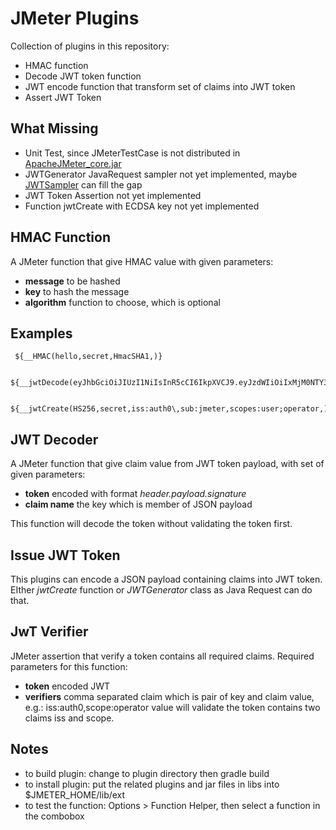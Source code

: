 # JMeter Plugins

Collection of plugins in this repository:

 - HMAC function
 - Decode JWT token function
 - JWT encode function that transform set of claims into JWT token
 - Assert JWT Token

## What Missing

 - Unit Test, since JMeterTestCase is not distributed in [ApacheJMeter_core.jar](https://search.maven.org/artifact/org.apache.jmeter/ApacheJMeter_core/5.0/jar)
 - JWTGenerator JavaRequest sampler not yet implemented, maybe [JWTSampler](https://github.com/rollno748/JWTSampler) can fill the gap
 - JWT Token Assertion not yet implemented
 - Function jwtCreate with ECDSA key not yet implemented

## HMAC Function

A JMeter function that give HMAC value with given parameters:

 - __message__ to be hashed
 - __key__ to hash the message
 - __algorithm__ function to choose, which is optional

## Examples

```
 ${__HMAC(hello,secret,HmacSHA1,)}

 ${__jwtDecode(eyJhbGciOiJIUzI1NiIsInR5cCI6IkpXVCJ9.eyJzdWIiOiIxMjM0NTY3ODkwIiwibmFtZSI6IkpvaG4gRG9lIiwiaWF0IjoxNTE2MjM5MDIyfQ.SflKxwRJSMeKKF2QT4fwpMeJf36POk6yJV_adQssw5c,name,,)}

 ${__jwtCreate(HS256,secret,iss:auth0\,sub:jmeter,scopes:user;operator,)}
 ```

## JWT Decoder

A JMeter function that give claim value from JWT token payload, with set of given parameters:

 - __token__ encoded with format _header.payload.signature_
 - __claim name__ the key which is member of JSON payload

This function will decode the token without validating the token first.



## Issue JWT Token

This plugins can encode a JSON payload containing claims into JWT token. EIther _jwtCreate_ function or _JWTGenerator_ class as Java Request can do that.

## JwT Verifier

JMeter assertion that verify a token contains all required claims. Required parameters for this function:

 - __token__ encoded JWT
 - __verifiers__ comma separated claim which is pair of key and claim value, e.g.: iss:auth0,scope:operator value will validate the token contains two claims iss and scope.

## Notes

 - to build plugin: change to plugin directory then gradle build
 - to install plugin: put the related plugins and jar files in libs into $JMETER_HOME/lib/ext
 - to test the function: Options > Function Helper, then select a function in the combobox